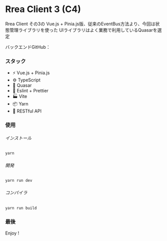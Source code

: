# Rrea Client 3 (C4)

Rrea Client その3の Vue.js + Pinia.js版、従来のEventBus方法より、今回は状態管理ライブラリを使った
UIライブラリはよく業務で利用しているQuasarを選定

バックエンドGitHub：

### スタック

+ ⚡️ Vue.js + Pinia.js
+ ⚙️ TypeScript
+ 🎨 Quasar
+ 📑 Eslint + Prettier
+ 🏭 Vite
+ 📦 Yarn
+ 🔺 RESTful API

### 使用

###### インストール

```bash
yarn
```

###### 開発

```bash
yarn run dev
```

###### コンパイラ

```bash
yarn run build
```

### 最後

Enjoy !
